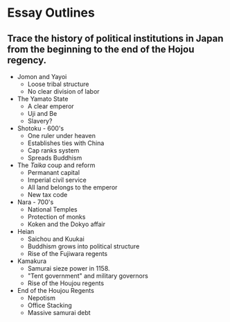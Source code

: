 # Essay Outlines

## Trace the history of political institutions in Japan from the beginning to the end of the Hojou regency.

* Jomon and Yayoi
  * Loose tribal structure
  * No clear division of labor
* The Yamato State
  * A clear emperor
  * Uji and Be
  * Slavery?
* Shotoku - 600's
  * One ruler under heaven
  * Establishes ties with China
  * Cap ranks system
  * Spreads Buddhism
* The *Taika* coup and reform
  * Permanant capital
  * Imperial civil service
  * All land belongs to the emperor
  * New tax code
* Nara - 700's
  * National Temples
  * Protection of monks
  * Koken and the Dokyo affair
* Heian
  * Saichou and Kuukai
  * Buddhism grows into political structure
  * Rise of the Fujiwara regents
* Kamakura
  * Samurai sieze power in 1158.
  * "Tent government" and military governors
  * Rise of the Houjou regents
* End of the Houjou Regents
  * Nepotism
  * Office Stacking
  * Massive samurai debt
